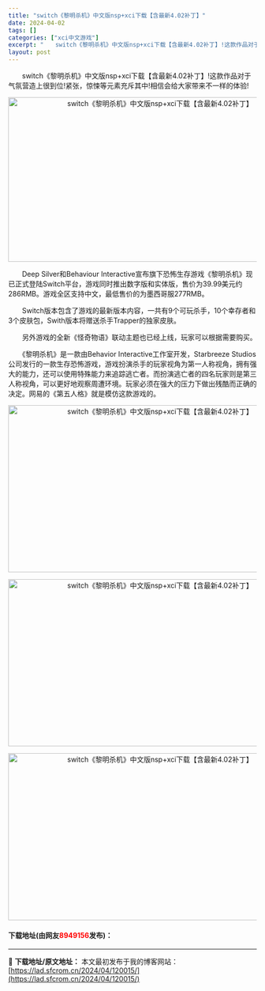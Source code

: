 ```yaml
---
title: "switch《黎明杀机》中文版nsp+xci下载【含最新4.02补丁】"
date: 2024-04-02
tags: []
categories: ["xci中文游戏"]
excerpt: "　　switch《黎明杀机》中文版nsp+xci下载【含最新4.02补丁】!这款作品对于气氛营造上很到位!紧张，惊悚等元素充斥其中!相信会给大家带来不一样的体验! 　　Deep Silver和Behaviour Interactive宣布旗下恐怖生存游戏《黎明杀机》现已正式登陆Switch平台，游戏&hellip;"
layout: post
---
```


 <p>　　switch《黎明杀机》中文版nsp+xci下载【含最新4.02补丁】!这款作品对于气氛营造上很到位!紧张，惊悚等元素充斥其中!相信会给大家带来不一样的体验!</p> <p style="text-align: center;"><img src="https://lad.sfcrom.cn/wp-content/uploads/2024/04/20240401_660b439ad5265.webp" style="width: 600px; height: 333px;" alt="switch《黎明杀机》中文版nsp+xci下载【含最新4.02补丁】" /></p> <p>　　Deep Silver和Behaviour Interactive宣布旗下恐怖生存游戏《黎明杀机》现已正式登陆Switch平台，游戏同时推出数字版和实体版，售价为39.99美元约286RMB。游戏全区支持中文，最低售价的为墨西哥服277RMB。</p> <p>　　Switch版本包含了游戏的最新版本内容，一共有9个可玩杀手，10个幸存者和3个皮肤包，Swith版本将赠送杀手Trapper的独家皮肤。</p> <p>　　另外游戏的全新《怪奇物语》联动主题也已经上线，玩家可以根据需要购买。</p> <p>　　《黎明杀机》是一款由Behavior Interactive工作室开发，Starbreeze Studios公司发行的一款生存恐怖游戏，游戏扮演杀手的玩家视角为第一人称视角，拥有强大的能力，还可以使用特殊能力来追踪逃亡者。而扮演逃亡者的四名玩家则是第三人称视角，可以更好地观察周遭环境。玩家必须在强大的压力下做出残酷而正确的决定。网易的《第五人格》就是模仿这款游戏的。</p> <p align="center"><img align="" src="https://lad.sfcrom.cn/wp-content/uploads/2024/04/20240401_660b439cb9678.webp" style="border-width: 0px; border-style: solid; width: 600px; height: 338px;" alt="switch《黎明杀机》中文版nsp+xci下载【含最新4.02补丁】" /></p> <p align="center"><img align="" src="https://lad.sfcrom.cn/wp-content/uploads/2024/04/20240401_660b439d3b577.webp" style="border-width: 0px; border-style: solid; width: 600px; height: 338px;" alt="switch《黎明杀机》中文版nsp+xci下载【含最新4.02补丁】" /></p> <p align="center"><img align="" src="https://lad.sfcrom.cn/wp-content/uploads/2024/04/20240401_660b439e372de.webp" style="border-width: 0px; border-style: solid; width: 600px; height: 338px;" alt="switch《黎明杀机》中文版nsp+xci下载【含最新4.02补丁】" /></p> <p><h4>下载地址(由网友<font color="red">8949156</font>发布)：</h4></p> 

---
📖 **下载地址/原文地址：** 本文最初发布于我的博客网站：[https://lad.sfcrom.cn/2024/04/120015/](https://lad.sfcrom.cn/2024/04/120015/)
